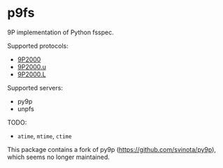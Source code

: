 # p9fs

9P implementation of Python fsspec.

Supported protocols:

* [9P2000](https://ericvh.github.io/9p-rfc/rfc9p2000.html)
* [9P2000.u](https://ericvh.github.io/9p-rfc/rfc9p2000.u.html)
* [9P2000.L](https://github.com/chaos/diod/blob/master/protocol.md)

Supported servers:

* py9p
* unpfs

TODO:
* `atime`, `mtime`, `ctime`

This package contains a fork of py9p (https://github.com/svinota/py9p), which seems no longer maintained.
